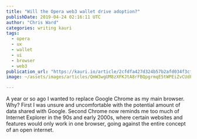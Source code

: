 ```yaml
---
title: "Will the Opera web3 wallet drive adoption?"
publishDate: 2019-04-24 02:16:11 UTC
author: "Chris Ward"
categories: writing kauri
tags:
  - opera
  - ux
  - wallet
  - ui
  - browser
  - web3
publication_url: "https://kauri.io/article/2cfdfa427d324b57b2afd034f3cfb145"
image: ~/assets/images/articles/QmW3wgUM8zXFKJtA8rFBQpgrmqE5tWPEiZvCUdF6cKJhcf.png

---
```


A year or so ago I wanted to replace Google Chrome as my main browser. Why? First I was unsure and uncomfortable with the potential amount of data shared with Google. Second Chrome now reminds me too much of Internet Explorer in the 90s and early 2000s, where certain websites and features would only work in one browser, going against the entire concept of an open internet.
